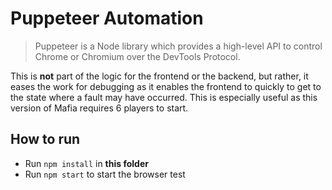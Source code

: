 # Puppeteer Automation

> Puppeteer is a Node library which provides a high-level API to control Chrome or Chromium over the DevTools Protocol.

This is **not** part of the logic for the frontend or the backend, but rather, it eases the work for debugging as it enables the frontend to quickly to get to the state where a fault may have occurred. This is especially useful as this version of Mafia requires 6 players to start. 

## How to run
* Run `npm install` in **this folder**
* Run `npm start` to start the browser test